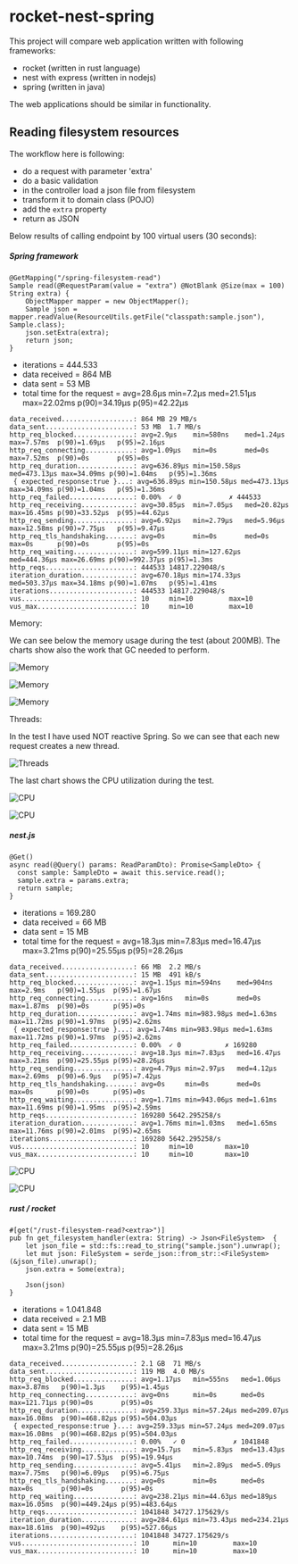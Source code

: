# rocket-nest-spring
This project will compare web application written with following frameworks:
- rocket (written in rust language)
- nest with express (written in nodejs)
- spring (written in java)

The web applications should be similar in functionality.

## Reading filesystem resources

The workflow here is following:
 - do a request with parameter 'extra'
 - do a basic validation
 - in the controller load a json file from filesystem
 - transform it to domain class (POJO)
 - add the `extra` property
 - return as JSON

Below results of calling endpoint by 100 virtual users (30 seconds):

##### Spring framework

```
@GetMapping("/spring-filesystem-read")
Sample read(@RequestParam(value = "extra") @NotBlank @Size(max = 100) String extra) {
    ObjectMapper mapper = new ObjectMapper();
    Sample json = mapper.readValue(ResourceUtils.getFile("classpath:sample.json"), Sample.class);
    json.setExtra(extra);
    return json;
}
```

- iterations = 444.533
- data received = 864 MB
- data sent = 53 MB
- total time for the request = avg=28.6µs   min=7.2µs    med=21.51µs  max=22.02ms p(90)=34.19µs  p(95)=42.22µs

```
data_received..................: 864 MB 29 MB/s
data_sent......................: 53 MB  1.7 MB/s
http_req_blocked...............: avg=2.9µs    min=580ns    med=1.24µs   max=7.57ms  p(90)=1.69µs   p(95)=2.16µs
http_req_connecting............: avg=1.09µs   min=0s       med=0s       max=7.52ms  p(90)=0s       p(95)=0s     
http_req_duration..............: avg=636.89µs min=150.58µs med=473.13µs max=34.09ms p(90)=1.04ms   p(95)=1.36ms
 { expected_response:true }...: avg=636.89µs min=150.58µs med=473.13µs max=34.09ms p(90)=1.04ms   p(95)=1.36ms
http_req_failed................: 0.00%  ✓ 0            ✗ 444533
http_req_receiving.............: avg=30.85µs  min=7.05µs   med=20.82µs  max=16.45ms p(90)=33.52µs  p(95)=44.62µs
http_req_sending...............: avg=6.92µs   min=2.79µs   med=5.96µs   max=12.58ms p(90)=7.75µs   p(95)=9.47µs
http_req_tls_handshaking.......: avg=0s       min=0s       med=0s       max=0s      p(90)=0s       p(95)=0s     
http_req_waiting...............: avg=599.11µs min=127.62µs med=444.36µs max=26.69ms p(90)=992.37µs p(95)=1.3ms  
http_reqs......................: 444533 14817.229048/s
iteration_duration.............: avg=670.18µs min=174.33µs med=503.37µs max=34.18ms p(90)=1.07ms   p(95)=1.41ms
iterations.....................: 444533 14817.229048/s
vus............................: 10     min=10         max=10  
vus_max........................: 10     min=10         max=10  

```

Memory:

We can see below the memory usage during the test (about 200MB).
The charts show also the work that GC needed to perform.

![Memory](imgs/filesystem-get/spring-memory.png)

![Memory](imgs/filesystem-get/spring-memory-2.png)

![Memory](imgs/filesystem-get/spring-memory-3.png)

Threads:

In the test I have used NOT reactive Spring. So we can see that each new request creates a new thread.

![Threads](imgs/filesystem-get/spring-threads.png)

The last chart shows the CPU utilization during the test.

![CPU](imgs/filesystem-get/spring-cpu.png)

![CPU](imgs/filesystem-get/spring-cpu-2.png)

##### nest.js


```
@Get()
async read(@Query() params: ReadParamDto): Promise<SampleDto> {
  const sample: SampleDto = await this.service.read();
  sample.extra = params.extra;
  return sample;
}

```

- iterations = 169.280
- data received = 66 MB
- data sent = 15 MB
- total time for the request = avg=18.3µs min=7.83µs   med=16.47µs max=3.21ms  p(90)=25.55µs p(95)=28.26µs

```
data_received..................: 66 MB  2.2 MB/s
data_sent......................: 15 MB  491 kB/s
http_req_blocked...............: avg=1.15µs min=594ns    med=904ns   max=2.9ms   p(90)=1.55µs  p(95)=1.67µs
http_req_connecting............: avg=16ns   min=0s       med=0s      max=1.87ms  p(90)=0s      p(95)=0s     
http_req_duration..............: avg=1.74ms min=983.98µs med=1.63ms  max=11.72ms p(90)=1.97ms  p(95)=2.62ms
 { expected_response:true }...: avg=1.74ms min=983.98µs med=1.63ms  max=11.72ms p(90)=1.97ms  p(95)=2.62ms
http_req_failed................: 0.00%  ✓ 0           ✗ 169280
http_req_receiving.............: avg=18.3µs min=7.83µs   med=16.47µs max=3.21ms  p(90)=25.55µs p(95)=28.26µs
http_req_sending...............: avg=4.79µs min=2.97µs   med=4.12µs  max=2.69ms  p(90)=6.9µs   p(95)=7.42µs
http_req_tls_handshaking.......: avg=0s     min=0s       med=0s      max=0s      p(90)=0s      p(95)=0s     
http_req_waiting...............: avg=1.71ms min=943.06µs med=1.61ms  max=11.69ms p(90)=1.95ms  p(95)=2.59ms
http_reqs......................: 169280 5642.295258/s
iteration_duration.............: avg=1.76ms min=1.03ms   med=1.65ms  max=11.76ms p(90)=2.01ms  p(95)=2.65ms
iterations.....................: 169280 5642.295258/s
vus............................: 10     min=10        max=10  
vus_max........................: 10     min=10        max=10
```

![CPU](imgs/filesystem-get/nest.png)


![CPU](imgs/filesystem-get/nest-cpu.png)


##### rust / rocket


```
#[get("/rust-filesystem-read?<extra>")]
pub fn get_filesystem_handler(extra: String) -> Json<FileSystem>  {
    let json_file = std::fs::read_to_string("sample.json").unwrap();
    let mut json: FileSystem = serde_json::from_str::<FileSystem>(&json_file).unwrap();
    json.extra = Some(extra);

    Json(json)
}

```

- iterations = 1.041.848
- data received = 2.1 MB
- data sent = 15 MB
- total time for the request = avg=18.3µs min=7.83µs   med=16.47µs max=3.21ms  p(90)=25.55µs p(95)=28.26µs

```
data_received..................: 2.1 GB  71 MB/s
data_sent......................: 119 MB  4.0 MB/s
http_req_blocked...............: avg=1.17µs   min=555ns   med=1.06µs   max=3.87ms   p(90)=1.3µs    p(95)=1.45µs  
http_req_connecting............: avg=0ns      min=0s      med=0s       max=121.71µs p(90)=0s       p(95)=0s      
http_req_duration..............: avg=259.33µs min=57.24µs med=209.07µs max=16.08ms  p(90)=468.82µs p(95)=504.03µs
 { expected_response:true }...: avg=259.33µs min=57.24µs med=209.07µs max=16.08ms  p(90)=468.82µs p(95)=504.03µs
http_req_failed................: 0.00%   ✓ 0            ✗ 1041848
http_req_receiving.............: avg=15.7µs   min=5.83µs  med=13.43µs  max=10.74ms  p(90)=17.53µs  p(95)=19.94µs
http_req_sending...............: avg=5.41µs   min=2.89µs  med=5.09µs   max=7.75ms   p(90)=6.09µs   p(95)=6.75µs  
http_req_tls_handshaking.......: avg=0s       min=0s      med=0s       max=0s       p(90)=0s       p(95)=0s      
http_req_waiting...............: avg=238.21µs min=44.63µs med=189µs    max=16.05ms  p(90)=449.24µs p(95)=483.64µs
http_reqs......................: 1041848 34727.175629/s
iteration_duration.............: avg=284.61µs min=73.43µs med=234.21µs max=18.61ms  p(90)=492µs    p(95)=527.66µs
iterations.....................: 1041848 34727.175629/s
vus............................: 10      min=10         max=10   
vus_max........................: 10      min=10         max=10   

```
